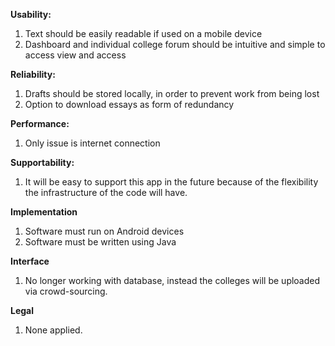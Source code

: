 **Usability:** 
1. Text should be easily readable if used on a mobile device
2. Dashboard and individual college forum should be intuitive and simple to access view and access

**Reliability:**
1. Drafts should be stored locally, in order to prevent work from being lost
2. Option to download essays as form of redundancy

**Performance:**
1. Only issue is internet connection 

**Supportability:**
1. It will be easy to support this app in the future because of the flexibility the infrastructure of the code will have.

**Implementation**
1. Software must run on Android devices
2. Software must be written using Java

**Interface**
1. No longer working with database, instead the colleges will be uploaded via crowd-sourcing.

**Legal**
1. None applied.
